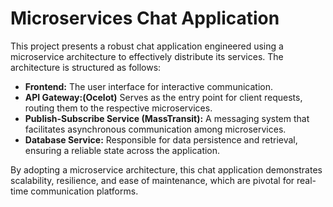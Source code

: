 # Microservices Chat Application

This project presents a robust chat application engineered using a microservice architecture to effectively distribute its services. The architecture is structured as follows:

* **Frontend:** The user interface for interactive communication.
* **API Gateway:(Ocelot)** Serves as the entry point for client requests, routing them to the respective microservices.
* **Publish-Subscribe Service (MassTransit):** A messaging system that facilitates asynchronous communication among microservices.
* **Database Service:** Responsible for data persistence and retrieval, ensuring a reliable state across the application.

By adopting a microservice architecture, this chat application demonstrates scalability, resilience, and ease of maintenance, which are pivotal for real-time communication platforms.
